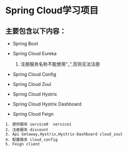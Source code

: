 # Spring Cloud学习项目

## 主要包含以下内容：

- Spring Boot

- Spring Cloud Eureka
   1. 注册服务名称不能使用"_",否则无法注册
   
- Spring Cloud Config
- Spring Cloud Zuul
- Spring Cloud Hystrix
- Spring Cloud Hystrix Dashboard
- Spring Cloud Feign


~~~
1. 提供服务 service0  service1
2. 注册服务 discount
3. Api Getaway,Hystrix,Hystrix-Dashboard cloud_zuul
4. 配置服务 cloud_config
5. Feign client
~~~
